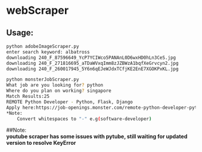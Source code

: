 # webScraper

## Usage:
```bash
python adobeImageScraper.py
enter search keyword: albatross  
downloading 240_F_87596649_YcP7YCIWco5PANAnL0D6wxHD0hLn3CeS.jpg  
downloading 240_F_271816695_aTDaWVxqImm8zJZBWzA1bqfXeGrvcyn2.jpg  
downloading 240_F_260017945_5Y6n6qEJeWJdxTCfjKE2EnE7XGOKPxKL.jpg  
```

```bash
python monsterJobScraper.py
What job are you looking for? python
Where do you plan on working? singapore
Match Results:25
REMOTE Python Developer - Python, Flask, Django
Apply here:https://job-openings.monster.com/remote-python-developer-python-flask-django-cleveland-oh-us-cybercoders/215304292
*Note:
    Convert whitespaces to "-" e.g(software-developer)
```

##Note:  
**youtube scraper has some issues with pytube, still waiting for updated version to resolve KeyError**